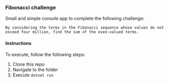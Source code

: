 ### Fibonacci challenge

Small and simple console app to complete the following challenge:

`By considering the terms in the Fibonacci sequence whose values do not exceed four million, find the sum of the even-valued terms.`

#### Instructions

To execute, follow the following steps:
1. Clone this repo
2. Navigate to the folder
3. Execute `dotnet run` 